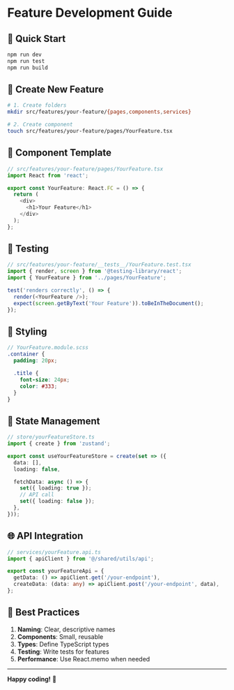 # Feature Development Guide

## 🚀 Quick Start

```bash
npm run dev
npm run test
npm run build
```

## 📁 Create New Feature

```bash
# 1. Create folders
mkdir src/features/your-feature/{pages,components,services}

# 2. Create component
touch src/features/your-feature/pages/YourFeature.tsx
```

## 🔧 Component Template

```typescript
// src/features/your-feature/pages/YourFeature.tsx
import React from 'react';

export const YourFeature: React.FC = () => {
  return (
    <div>
      <h1>Your Feature</h1>
    </div>
  );
};
```

## 🧪 Testing

```typescript
// src/features/your-feature/__tests__/YourFeature.test.tsx
import { render, screen } from '@testing-library/react';
import { YourFeature } from '../pages/YourFeature';

test('renders correctly', () => {
  render(<YourFeature />);
  expect(screen.getByText('Your Feature')).toBeInTheDocument();
});
```

## 🎨 Styling

```scss
// YourFeature.module.scss
.container {
  padding: 20px;

  .title {
    font-size: 24px;
    color: #333;
  }
}
```

## 🔄 State Management

```typescript
// store/yourFeatureStore.ts
import { create } from 'zustand';

export const useYourFeatureStore = create(set => ({
  data: [],
  loading: false,

  fetchData: async () => {
    set({ loading: true });
    // API call
    set({ loading: false });
  },
}));
```

## 🌐 API Integration

```typescript
// services/yourFeature.api.ts
import { apiClient } from '@/shared/utils/api';

export const yourFeatureApi = {
  getData: () => apiClient.get('/your-endpoint'),
  createData: (data: any) => apiClient.post('/your-endpoint', data),
};
```

## 📝 Best Practices

1. **Naming**: Clear, descriptive names
2. **Components**: Small, reusable
3. **Types**: Define TypeScript types
4. **Testing**: Write tests for features
5. **Performance**: Use React.memo when needed

---

**Happy coding!** 🚀
